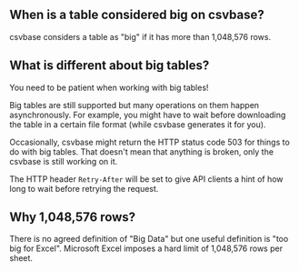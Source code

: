 <!--
title = "When are tables 'big'?"
description = "What counts as 'big'?  What is different about big tables?"
draft = false
created = 2024-07-02
updated = 2024-07-02
-->

## When is a table considered big on csvbase?

csvbase considers a table as "big" if it has more than 1,048,576 rows.

## What is different about big tables?

You need to be patient when working with big tables!

Big tables are still supported but many operations on them happen
asynchronously.  For example, you might have to wait before downloading the
table in a certain file format (while csvbase generates it for you).

Occasionally, csvbase might return the HTTP status code 503 for things to do
with big tables.  That doesn't mean that anything is broken, only the csvbase
is still working on it.

The HTTP header `Retry-After` will be set to give API clients a hint of how
long to wait before retrying the request.

## Why 1,048,576 rows?

There is no agreed definition of "Big Data" but one useful definition is "too
big for Excel".  Microsoft Excel imposes a hard limit of 1,048,576 rows per
sheet.
